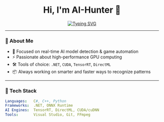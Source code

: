 <!-- Profile Header -->
<h1 align="center">Hi, I'm AI-Hunter 👋</h1>

<p align="center">
  <a href="https://github.com/YOUR_USERNAME">
    <img src="https://readme-typing-svg.herokuapp.com?font=Fira+Code&weight=500&size=24&duration=3000&pause=1000&color=2FF3E0&center=true&vCenter=true&width=450&lines=AI+Model+Detection+Specialist;Real-Time+Vision+Systems;CUDA+%7C+TensorRT+%7C+.NET+%7C+C%2B%2B" alt="Typing SVG">
  </a>
</p>

---

### 🧠 About Me

- 🎯 Focused on real-time AI model detection & game automation  
- ⚡ Passionate about high-performance GPU computing  
- 🛠️ Tools of choice: `.NET`, `CUDA`, `TensorRT`, `DirectML`  
- 📦 Always working on smarter and faster ways to recognize patterns

---

### 🚀 Tech Stack

```yaml
Languages:   C#, C++, Python
Frameworks:  .NET, ONNX Runtime
AI Engines:  TensorRT, DirectML, CUDA/cuDNN
Tools:       Visual Studio, Git, FFmpeg
